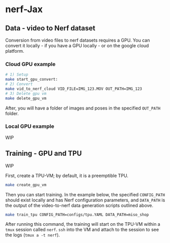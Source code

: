 # nerf-Jax                  

## Data - video to Nerf dataset

Conversion from video files to nerf datasets requires a GPU. You can convert it locally - if you have a GPU locally - or on the google cloud platform.


### Cloud GPU example

```bash
# 1) Setup
make start_gpu_convert:
# 2) Convert 
make vid_to_nerf_cloud VID_FILE=IMG_123.MOV OUT_PATH=IMG_123
# 3) Delete gpu vm 
make delete_gpu_vm
```
After, you will have a folder of images and poses in the specified `OUT_PATH` folder.

### Local GPU example
WIP


## Training - GPU and TPU
WIP

First, create a TPU-VM; by default, it is a preemptible TPU.

```bash
make create_gpu_vm
```

Then you can start training. In the example below, the specified `CONFIG_PATH` should exist locally and has Nerf configuration parameters, and `DATA_PATH` is the output of the video-to-nerf data generation scripts outlined above.

```bash
make train_tpu CONFIG_PATH=configs/tpu.YAML DATA_PATH=miso_shop
```

After running this command, the training will start on the TPU-VM within a `tmux` session called `nerf`. `ssh` into the VM and attach to the session to see the logs (`tmux a -t nerf`).
